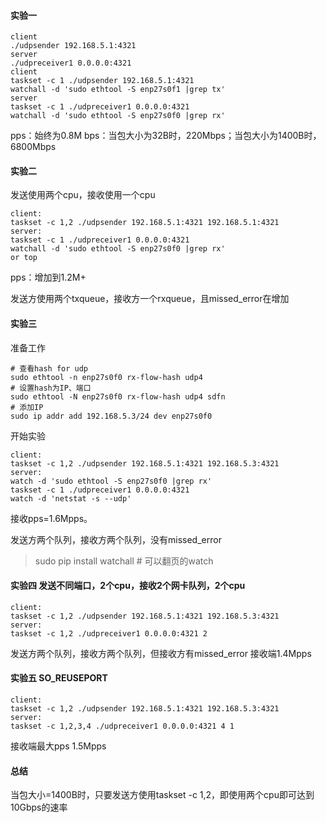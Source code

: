 #### 实验一

```
client
./udpsender 192.168.5.1:4321
server
./udpreceiver1 0.0.0.0:4321
client
taskset -c 1 ./udpsender 192.168.5.1:4321
watchall -d 'sudo ethtool -S enp27s0f1 |grep tx'
server
taskset -c 1 ./udpreceiver1 0.0.0.0:4321
watchall -d 'sudo ethtool -S enp27s0f0 |grep rx'
```
pps：始终为0.8M
bps：当包大小为32B时，220Mbps；当包大小为1400B时，6800Mbps

#### 实验二
发送使用两个cpu，接收使用一个cpu
```
client:
taskset -c 1,2 ./udpsender 192.168.5.1:4321 192.168.5.1:4321
server:
taskset -c 1 ./udpreceiver1 0.0.0.0:4321
watchall -d 'sudo ethtool -S enp27s0f0 |grep rx'
or top
```
pps：增加到1.2M+

发送方使用两个txqueue，接收方一个rxqueue，且missed_error在增加

#### 实验三

准备工作
```
# 查看hash for udp
sudo ethtool -n enp27s0f0 rx-flow-hash udp4 
# 设置hash为IP、端口
sudo ethtool -N enp27s0f0 rx-flow-hash udp4 sdfn
# 添加IP
sudo ip addr add 192.168.5.3/24 dev enp27s0f0
```

开始实验
```
client:
taskset -c 1,2 ./udpsender 192.168.5.1:4321 192.168.5.3:4321
server:
watch -d 'sudo ethtool -S enp27s0f0 |grep rx'
taskset -c 1 ./udpreceiver1 0.0.0.0:4321
watch -d 'netstat -s --udp'
```

接收pps=1.6Mpps。

发送方两个队列，接收方两个队列，没有missed_error
> sudo pip install watchall # 可以翻页的watch

#### 实验四 发送不同端口，2个cpu，接收2个网卡队列，2个cpu
```
client:
taskset -c 1,2 ./udpsender 192.168.5.1:4321 192.168.5.3:4321
server:
taskset -c 1,2 ./udpreceiver1 0.0.0.0:4321 2
```

发送方两个队列，接收方两个队列，但接收方有missed_error
接收端1.4Mpps

#### 实验五 SO_REUSEPORT
```
client:
taskset -c 1,2 ./udpsender 192.168.5.1:4321 192.168.5.3:4321
server:
taskset -c 1,2,3,4 ./udpreceiver1 0.0.0.0:4321 4 1
```

接收端最大pps 1.5Mpps

#### 总结
当包大小=1400B时，只要发送方使用taskset -c 1,2，即使用两个cpu即可达到10Gbps的速率